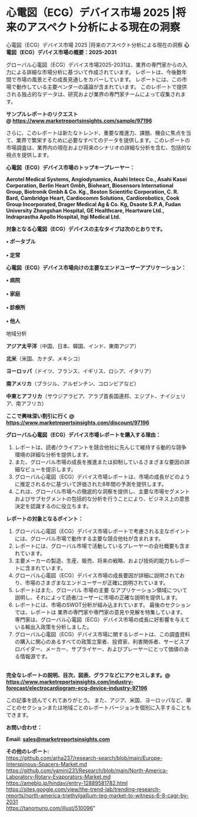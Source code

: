 # 心電図（ECG）デバイス市場 2025 |将来のアスペクト分析による現在の洞察
心電図（ECG）デバイス市場 2025 |将来のアスペクト分析による現在の洞察
<strong><b>心電図（ECG）デバイス市場の概要：2025-2031</b></strong>

グローバル心電図（ECG）デバイス市場2025-2031は、業界の専門家からの入力による詳細な市場分析に基づいて作成されています。 レポートは、今後数年間で市場の風景とその成長見通しをカバーしています。 レポートには、この市場で動作している主要ベンダーの議論が含まれています。 このレポートで提供される独占的なデータは、研究および業界の専門家チームによって収集されます。

<strong>サンプルレポートのリクエスト @ <a href=https://www.marketreportsinsights.com/sample/97196>https://www.marketreportsinsights.com/sample/97196</a></strong>

さらに、このレポートは新たなトレンド、重要な推進力、課題、機会に焦点を当て、業界で繁栄するために必要なすべてのデータを提供します。このレポートの市場調査は、業界内の現在および将来のシナリオの詳細な分析を含む、包括的な視点を提供します。

<strong>心電図（ECG）デバイス市場のトップキープレーヤー：</strong>

<strong>Aerotel Medical Systems, Angiodynamics, Asahi Intecc Co., Asahi Kasei Corporation, Berlin Heart Gmbh, Bioheart, Biosensors International Group, Biotronik Gmbh & Co. Kg., Boston Scientific Corporation, C. R. Bard, Cambridge Heart, Cardiocomm Solutions, Cardiorobotics, Cook Group Incorporated, Drager Medical Ag & Co. Kg, Dsaote S.P.A, Fudan University Zhongshan Hospital, GE Healthcare, Heartware Ltd., Indraprastha Apollo Hospital, Itgi Medical Ltd.</strong>

<strong><b>対象となる心電図（ECG）デバイスの主なタイプは次のとおりです。</b></strong>

<strong>• ポータブル<br><br>• 定常</strong>

<strong><b>心電図（ECG）デバイス市場向けの主要なエンドユーザーアプリケーション：</b></strong>

<strong>• 病院<br><br>• 家庭<br><br>• 診療所<br><br>• 他人</strong>

 地域分析

<strong><b>アジア太平洋</b></strong>（中国、日本、韓国、インド、東南アジア）

<strong><b>北米</b></strong>（米国、カナダ、メキシコ）

<strong><b>ヨーロッパ</b></strong>（ドイツ、フランス、イギリス、ロシア、イタリア）

<strong><b>南アメリカ</b></strong>（ブラジル、アルゼンチン、コロンビアなど）

<strong><b>中東とアフリカ</b></strong>（サウジアラビア、アラブ首長国連邦、エジプト、ナイジェリア、南アフリカ）

<strong>ここで興味深い割引に行く @ <a href=https://www.marketreportsinsights.com/discount/97196>https://www.marketreportsinsights.com/discount/97196</a></strong>

<strong><b>グローバル心電図（ECG）デバイス市場レポートを購入する理由：</b></strong>
<ol>
  <li>レポートは、読者/クライアントを競合他社に先んじて維持する動的な競争環境の詳細な分析を提供します。</li>
  <li>また、グローバル市場の成長を推進または抑制しているさまざまな要因の詳細なビューを提示します。</li>
  <li>グローバル心電図（ECG）デバイス市場レポートは、市場の成長がどのように推定されるかに基づいて評価された8年間の予測を提供します。</li>
  <li>これは、グローバル市場への徹底的な洞察を提供し、主要な市場セグメントおよびサブセグメントの包括的な分析を行うことにより、ビジネス上の意思決定を認識するのに役立ちます。</li>
</ol>
<strong><b>レポートの対象となるポイント：</b></strong>
<ol>
  <li>グローバル心電図（ECG）デバイス市場レポートで考慮される主なポイントには、グローバル市場で動作する主要な競合他社が含まれます。</li>
  <li>レポートには、グローバル市場で活動しているプレーヤーの会社概要も含まれています。</li>
  <li>主要メーカーの製造、生産、販売、将来の戦略、および技術的能力もレポートに含まれています。</li>
  <li>グローバル心電図（ECG）デバイス市場の成長要因が詳細に説明されており、市場のさまざまなエンドユーザーが正確に説明されています。</li>
  <li>レポートはまた、グローバル 市場の主要 なアプリケーション領域について説明し、それによって読者/ユーザーに市場の正確な説明を提供します。</li>
  <li>レポートには、市場のSWOT分析が組み込まれています。 最後のセクションでは、レポートは 業界の専門家や専門家の意見や見解を特集しています。 専門家は、グローバル心電図（ECG）デバイス市場の成長に好影響を与えている輸出入政策を分析しました。</li>
  <li>グローバル心電図（ECG）デバイス市場に関するレポートは、この調査資料の購入に関心のあるすべての政策立案者、投資家、利害関係者、サービスプロバイダー、メーカー、サプライヤー、およびプレーヤーにとって価値のある情報源です。</li>
</ol><br>
<strong>完全なレポートの説明、目次、図表、グラフなどにアクセスします。@ <a href=https://www.marketreportsinsights.com/industry-forecast/electrocardiogram-ecg-device-industry-97196>https://www.marketreportsinsights.com/industry-forecast/electrocardiogram-ecg-device-industry-97196</a></strong>

この記事を読んでくれてありがとう。 また、アジア、米国、ヨーロッパなど、章ごとのセクションまたは地域ごとのレポートバージョンを個別に入手することもできます。

<strong><b>お問い合わせ：</b></strong>

<strong>Email: </strong><a href=mailto:sales@marketreportsinsights.com><strong>sales@marketreportsinsights.com</strong></a>

<strong>その他のレポート:</strong>
<br>
<a href=https://github.com/arha237/research-search/blob/main/Europe-Interspinous-Spacers-Market.md>https://github.com/arha237/research-search/blob/main/Europe-Interspinous-Spacers-Market.md</a>
<br>
<a href=https://github.com/yamini231/Research/blob/main/North-America-Laboratory-Rotary-Evaporators-Market.md>https://github.com/yamini231/Research/blob/main/North-America-Laboratory-Rotary-Evaporators-Market.md</a>
<br>
<a href=https://ameblo.jp/hindavi/entry-12889581782.html>https://ameblo.jp/hindavi/entry-12889581782.html</a>
<br>
<a href=https://sites.google.com/view/the-trend-lab/trending-research-reports/north-america-triethylgallium-teg-market-to-witness-6-8-cagr-by-2031>https://sites.google.com/view/the-trend-lab/trending-research-reports/north-america-triethylgallium-teg-market-to-witness-6-8-cagr-by-2031</a>
<br>
<a href=https://tanomuno.com/illust/510096>https://tanomuno.com/illust/510096</a>"
